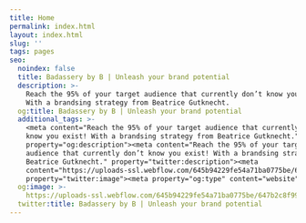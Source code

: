 ```yaml
---
title: Home
permalink: index.html
layout: index.html
slug: ''
tags: pages
seo:
  noindex: false
  title: Badassery by B | Unleash your brand potential
  description: >-
    Reach the 95% of your target audience that currently don’t know you exist!
    With a brandsing strategy from Beatrice Gutknecht.
  og:title: Badassery by B | Unleash your brand potential
  additional_tags: >-
    <meta content="Reach the 95% of your target audience that currently don’t
    know you exist! With a brandsing strategy from Beatrice Gutknecht."
    property="og:description"><meta content="Reach the 95% of your target
    audience that currently don’t know you exist! With a brandsing strategy from
    Beatrice Gutknecht." property="twitter:description"><meta
    content="https://uploads-ssl.webflow.com/645b94229fe54a71ba0775be/647b2c8f9990bad20498d2fe_roo-in-blob-w-bat.webp"
    property="twitter:image"><meta property="og:type" content="website">
  og:image: >-
    https://uploads-ssl.webflow.com/645b94229fe54a71ba0775be/647b2c8f9990bad20498d2fe_roo-in-blob-w-bat.webp
  twitter:title: Badassery by B | Unleash your brand potential
---
```



